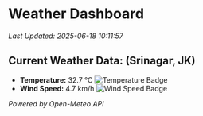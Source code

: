 
# Weather Dashboard

_Last Updated: 2025-06-18 10:11:57_

## Current Weather Data: (Srinagar, JK)
- **Temperature:** 32.7 °C ![Temperature Badge](https://img.shields.io/badge/Temperature-High%20Temp-orange)
- **Wind Speed:** 4.7 km/h ![Wind Speed Badge](https://img.shields.io/badge/Wind%20Speed-Light%20Wind-blue)

*Powered by Open-Meteo API*

